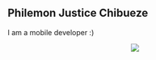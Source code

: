 ## Philemon Justice Chibueze
I am a mobile developer :)

<p align="center">
    <img src="https://skillicons.dev/icons?i=dart,flutter,firebase,js,nodejs,figma,git,github,androidstudio,vscode" />
</p>

<!-- Find me on social media:

<p align="center"> --!>
<!--   <a href="https://www.youtube.com/@tubeasjay"><img alt="Youtube" title="Youtube" src="https://i.imgur.com/qiXu7b2.png"/></a> -->
<!--   &#8287;&#8287;&#8287;&#8287;&#8287; -->
<!--   <a href="https://www.instagram.com/igramasjay"><img src="https://skillicons.dev/icons?i=instagram"/></a> -->
<!--   <a href="https://www.linkedin.com/in/ilinkasjay/"><img src="https://skillicons.dev/icons?i=linkedin"/></a> -->
<!--   &#8287;&#8287;&#8287;&#8287;&#8287; -->
<!--   <a href="https://twitter.com/itweetasjay"><img src="https://skillicons.dev/icons?i=twitter"/></a> -->
<!--   &#8287;&#8287;&#8287;&#8287;&#8287; -->
<!--  </a> -->
<!-- </p> -->

<!--
**igitasjay/igitasjay** is a ✨ _special_ ✨ repository because its `README.md` (this file) appears on your GitHub profile.

Here are some ideas to get you started:

- 🔭 I’m currently working on ...
- 🌱 I’m currently learning ...
- 👯 I’m looking to collaborate on ...
- 🤔 I’m looking for help with ...
- 💬 Ask me about ...
- 📫 How to reach me: ...
- 😄 Pronouns: ...
- ⚡ Fun fact: ...
-->
